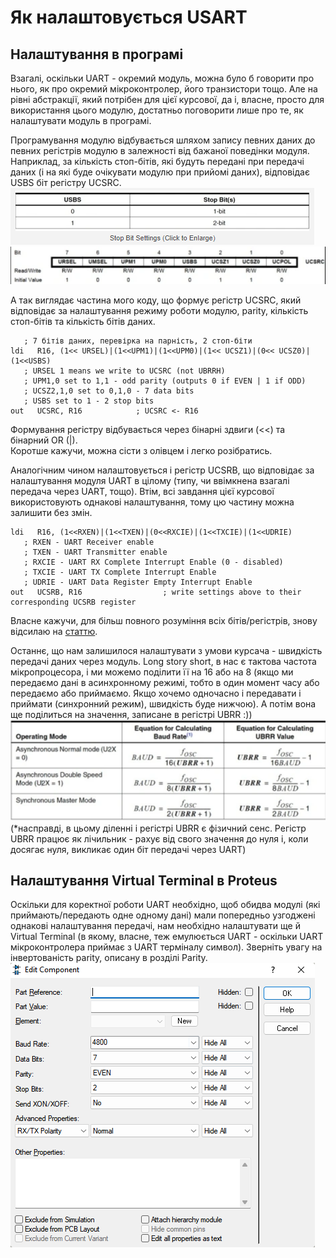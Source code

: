 # Як налаштовується USART
## Налаштування в програмі
Взагалі, оскільки UART - окремий модуль, можна було б говорити про нього, як про окремий мікроконтролер, його транзистори тощо. Але на рівні абстракції, який потрібен для цієї курсової, да і, власне, просто для використання цього модулю, достатньо поговорити лише про те, як налаштувати модуль в програмі.

Програмування модулю відбувається шляхом запису певних даних до певних регістрів модулю в залежності від бажаної поведінки модуля. Наприклад, за кількість стоп-бітів, які будуть передані при передачі даних (і на які буде очікувати модулю при прийомі даних), відповідає USBS біт регістру UCSRC.
![USBS bit](usbs.png)
![UCSRC register](ucsrc.png)

А так виглядає частина мого коду, що формує регістр UCSRC, який відповідає за налаштування режиму роботи модулю, parity, кількість стоп-бітів та кількість бітів даних.  
```
   ; 7 бітів даних, перевірка на парність, 2 стоп-біти
ldi   R16, (1<< URSEL)|(1<<UPM1)|(1<<UPM0)|(1<< UCSZ1)|(0<< UCSZ0)|(1<<USBS) 
   ; URSEL 1 means we write to UCSRC (not UBRRH)
   ; UPM1,0 set to 1,1 - odd parity (outputs 0 if EVEN | 1 if ODD)
   ; UCSZ2,1,0 set to 0,1,0 - 7 data bits
   ; USBS set to 1 - 2 stop bits
out   UCSRC, R16			; UCSRC <- R16 
```
Формування регістру відбувається через бінарні здвиги (<<) та бінарний OR (|).   
Коротше кажучи, можна сісти з олівцем і легко розібратись.

Аналогічним чином налаштовується і регістр UCSRB, що відповідає за налаштування модуля UART в цілому (типу, чи ввімкнена взагалі передача через UART, тощо). Втім, всі завдання цієї курсової використовують однакові налаштування, тому цю частину можна залишити без змін.
```
ldi   R16, (1<<RXEN)|(1<<TXEN)|(0<<RXCIE)|(1<<TXCIE)|(1<<UDRIE)
   ; RXEN - UART Receiver enable
   ; TXEN - UART Transmitter enable
   ; RXCIE - UART RX Complete Interrupt Enable (0 - disabled)
   ; TXCIE - UART TX Complete Interrupt Enable
   ; UDRIE - UART Data Register Empty Interrupt Enable 
out   UCSRB, R16		          ; write settings above to their corresponding UCSRB register
```

Власне кажучи, для більш повного розуміння всіх бітів/регістрів, знову відсилаю на [статтю](https://maxembedded.com/2013/09/the-usart-of-the-avr/).

Останнє, що нам залишилося налаштувати з умови курсача - швидкість передачі даних через модуль.
Long story short, в нас є тактова частота мікропроцесора, і ми можемо поділити її на 16 або на 8 (якщо ми передаємо дані в асинхронному режимі, тобто в один момент часу або передаємо або приймаємо. Якщо хочемо одночасно і передавати і приймати (синхронний режим), швидкість буде нижчою). А потім вона ще поділиться на значення, записане в регістрі UBRR :)) 
![Baudrate calculation](baudrate.png)
(*насправді, в цьому діленні і регістрі UBRR є фізичний сенс. Регістр UBRR працює як лічильник - рахує від свого значення до нуля і, коли досягає нуля, викликає один біт передачі через UART)

## Налаштування Virtual Terminal в Proteus
Оскільки для коректної роботи UART необхідно, щоб обидва модулі (які приймають/передають одне одному дані) мали попередньо узгоджені однакові налаштування передачі, нам необхідно налаштувати ще й Virtual Terminal (в якому, власне, теж емулюється UART - оскільки UART мікроконтролера приймає з UART терміналу символ). Зверніть увагу на інвертованість parity, описану в розділі Parity.
![](virttermsettings.png)